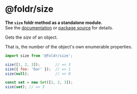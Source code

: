# @foldr/size

**The `size` foldr method as a standalone module.**    
See the [documentation](http://foldr.com/0.0.0/size) or [package source](https:/github.com/CloudVessel/foldr/blob/master/packages/categories/size/src/index.js) for details.

Gets the *size* of an object.

That is, the number of the object's own enumerable properties.

```js
import size from '@foldr/size';

size([1, 2, 3]);       // => 3
size({ foo: 'bar' });  // => 1
size(null);            // => 0

const set = new Set([1, 2, 3]);
size(set); // => 3
```
